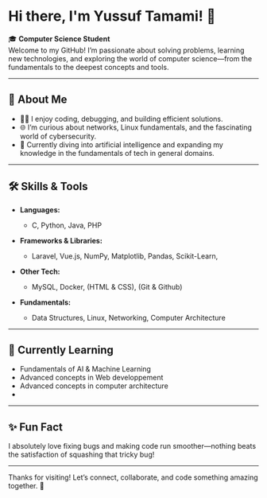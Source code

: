 # Hi there, I'm Yussuf Tamami! 👋

🎓 **Computer Science Student**  
Welcome to my GitHub! I’m passionate about solving problems, learning new technologies, and exploring the world of computer science—from the fundamentals to the deepest concepts and tools.

---

## 🚀 About Me

- 🧑‍💻 I enjoy coding, debugging, and building efficient solutions.
- 🌐 I’m curious about networks, Linux fundamentals, and the fascinating world of cybersecurity.
- 🤖 Currently diving into artificial intelligence and expanding my knowledge in the fundamentals of tech in general domains.

---

## 🛠️ Skills & Tools

- **Languages:**  
  - C, Python, Java, PHP

- **Frameworks & Libraries:**  
  - Laravel, Vue.js, NumPy, Matplotlib, Pandas, Scikit-Learn, 

- **Other Tech:**  
  - MySQL, Docker, (HTML & CSS), (Git & Github)

- **Fundamentals:**  
  - Data Structures, Linux, Networking, Computer Architecture

---

## 🌱 Currently Learning

- Fundamentals of AI & Machine Learning
- Advanced concepts in Web developpement
- Advanced concepts in computer architecture
- 

---

## ✨ Fun Fact

I absolutely love fixing bugs and making code run smoother—nothing beats the satisfaction of squashing that tricky bug!

---

<!--
## 📫 How to reach me
email : yousseftamami1@gmail.com
-->

Thanks for visiting! Let’s connect, collaborate, and code something amazing together. 🚀
